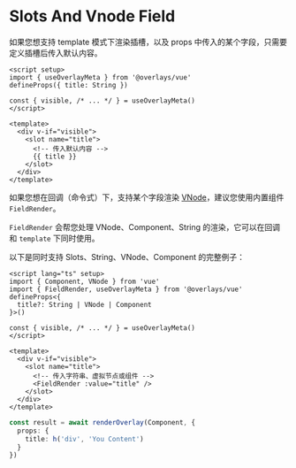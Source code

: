 # Slots And Vnode Field

如果您想支持 template 模式下渲染插槽，以及 props 中传入的某个字段，只需要定义插槽后传入默认内容。

```vue
<script setup>
import { useOverlayMeta } from '@overlays/vue'
defineProps({ title: String })

const { visible, /* ... */ } = useOverlayMeta()
</script>

<template>
  <div v-if="visible">
    <slot name="title">
      <!-- 传入默认内容 -->
      {{ title }}
    </slot>
  </div>
</template>
```

如果您想在回调（命令式）下，支持某个字段渲染 [VNode](https://cn.vuejs.org/guide/extras/rendering-mechanism.html#virtual-dom)，建议您使用内置组件 `FieldRender`。

`FieldRender` 会帮您处理 VNode、Component、String 的渲染，它可以在回调和 `template` 下同时使用。

以下是同时支持 Slots、String、VNode、Component 的完整例子：

```vue
<script lang="ts" setup>
import { Component, VNode } from 'vue'
import { FieldRender, useOverlayMeta } from '@overlays/vue'
defineProps<{
  title?: String | VNode | Component
}>()

const { visible, /* ... */ } = useOverlayMeta()
</script>

<template>
  <div v-if="visible">
    <slot name="title">
      <!-- 传入字符串、虚拟节点或组件 -->
      <FieldRender :value="title" />
    </slot>
  </div>
</template>
```

```ts
const result = await renderOverlay(Component, {
  props: {
    title: h('div', 'You Content')
  }
})
```